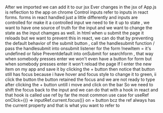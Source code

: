 After we imported we can add it to our jsx
Ever changes in the jsx of App.js is reflection to the app on chrome
Control inputs refer to inputs in react forms.
forms in react handled just a little differently and inputs are controlled 
for make it a controlled input we need to tie it up to state , we want to have one source of truth for the input and we want to change the state as the input chamges as well.
in html when u submit the page it reloads but we want to prevent this in react, we can do that by preventing the default behavior of the submit button , call the handlesubmit function / pass the handlesubmit into onsubmit listener for the form
!newItem = it's undefined or false
Preventdefault into onSubmit for searchform , that way when somebody presses enter we won't even have a button for form but when somebody presses enter it won't reload the page
If I enter the new item on my app and save it by clicking the + button then notice that button still has focus because i have hover and focus style to change it to green, ii click the button the button retained the focus and we are not ready to type after clicking the  + button untill i move and click on the bar 
So we need to shift the focus back to the input and we can do that with a hook in react and that hook is called use ref
by far the most common use case for useRef
onClick={() => inputRef.current.focus()} on + button bcz the ref always has the current property and that is what you want to refer to
